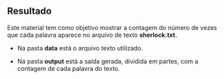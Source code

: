 ## Resultado

Este material tem como objetivo mostrar a contagem do número de vezes que cada palavra aparece no arquivo de texto **sherlock.txt.**

- Na pasta **data** está o arquivo texto utilizado.

- Na pasta **output** está a saída gerada, dividida em partes, com a contagem de cada palavra do texto.
